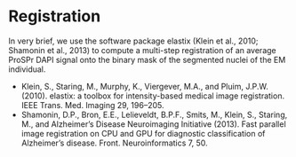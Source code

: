 # Registration

In very brief, we use the software package elastix (Klein et al., 2010; Shamonin et al., 2013) to compute a multi-step registration of an average ProSPr DAPI signal onto the binary mask of the segmented nuclei of the EM individual.

- Klein, S., Staring, M., Murphy, K., Viergever, M.A., and Pluim, J.P.W. (2010). elastix: a toolbox for intensity-based medical image registration. IEEE Trans. Med. Imaging 29, 196–205.
- Shamonin, D.P., Bron, E.E., Lelieveldt, B.P.F., Smits, M., Klein, S., Staring, M., and Alzheimer’s Disease Neuroimaging Initiative (2013). Fast parallel image registration on CPU and GPU for diagnostic classification of Alzheimer’s disease. Front. Neuroinformatics 7, 50.
